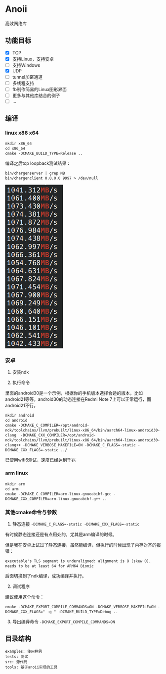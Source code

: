 # Anoii

高效网络库

## 功能目标

- [x] TCP
- [x] 支持Linux，支持安卓
- [ ] 支持Windows
- [x] UDP
- [ ] tunnel加密通道
- [ ] 多线程支持
- [ ] fb制作简易的Linux图形界面
- [ ] 更多与其他库结合的例子
- [ ] ...

## 编译

### linux x86 x64

```shell
mkdir x86_64
cd x86_64
cmake -DCMAKE_BUILD_TYPE=Release ..
```

编译之后tcp loopback测试结果：
```shell
bin/chargenserver | grep MB
bin/chargenclient 0.0.0.0 9997 > /dev/null
```

![alt text](img/chargen_test.png)

### 安卓

1. 安装ndk

2. 执行命令

里面的android30是一个示例，根据你的手机版本选择合适的版本，比如android21等等。android30的动态连接在Redmi Note 7上可以正常运行，而android21不行。

```shell
mkdir android
cd android
cmake -DCMAKE_C_COMPILER=/opt/android-ndk/toolchains/llvm/prebuilt/linux-x86_64/bin/aarch64-linux-android30-clang  -DCMAKE_CXX_COMPILER=/opt/android-ndk/toolchains/llvm/prebuilt/linux-x86_64/bin/aarch64-linux-android30-clang++ -DCMAKE_VERBOSE_MAKEFILE=ON -DCMAKE_C_FLAGS=-static -DCMAKE_CXX_FLAGS=-static ../
```

已使用wifi6测试，速度已经达到千兆

### arm linux

```shell
mkdir arm
cd arm
cmake -DCMAKE_C_COMPILER=arm-linux-gnueabihf-gcc -DCMAKE_CXX_COMPILER=arm-linux-gnueabihf-g++ ..
```

### 其他cmake命令与参数

1. 静态连接 `-DCMAKE_C_FLAGS=-static -DCMAKE_CXX_FLAGS=-static`

有时候静态连接还是有点用处的，尤其是arm编译的时候。

但是我在安卓上试过了静态连接，虽然能编译，但执行的时候出现了内存对齐的报错：

```
executable's TLS segment is underaligned: alignment is 8 (skew 0), needs to be at least 64 for ARM64 Bionic
```

后面切换到了ndk编译，成功编译并执行。

2. 调试程序

建议使用这个命令：

```shell
cmake -DCMAKE_EXPORT_COMPILE_COMMANDS=ON -DCMAKE_VERBOSE_MAKEFILE=ON -DCMAKE_CXX_FLAGS=" -g " -DCMAKE_BUILD_TYPE=Debug .. 
```

3. 导出编译命令 `-DCMAKE_EXPORT_COMPILE_COMMANDS=ON`

## 目录结构

```
examples: 使用样例
tests: 测试
src: 源代码
tools: 基于anoii实现的工具
```

